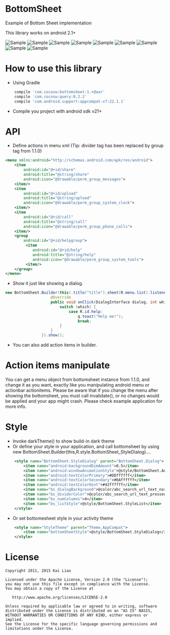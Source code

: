 BottomSheet
=======
Example of Bottom Sheet implementation

This library works on android 2.1+

![Sample](https://github.com/Stenbergroom/BottomSheet/blob/master/demo/image1.png?raw=true)
![Sample](https://github.com/Stenbergroom/BottomSheet/blob/master/demo/image2.png?raw=true)
![Sample](https://github.com/Stenbergroom/BottomSheet/blob/master/demo/image3.png?raw=true)
![Sample](https://github.com/Stenbergroom/BottomSheet/blob/master/demo/image4.png?raw=true)
![Sample](https://github.com/Stenbergroom/BottomSheet/blob/master/demo/image5.png?raw=true)
![Sample](https://github.com/Stenbergroom/BottomSheet/blob/master/demo/image6.png?raw=true)
![Sample](https://github.com/Stenbergroom/BottomSheet/blob/master/demo/image7.png?raw=true)
![Sample](https://github.com/Stenbergroom/BottomSheet/blob/master/demo/image8.png?raw=true)
![Sample](https://github.com/Stenbergroom/BottomSheet/blob/master/demo/image9.png?raw=true)

How to use this library
=======

- Using Gradle

```groovy
    compile 'com.cocosw:bottomsheet:1.+@aar'
    compile 'com.cocosw:query:0.2.2'
    compile 'com.android.support:appcompat-v7:22.1.1'
```

- Compile you project with android sdk v21+

API
=======

- Define actions in menu xml (Tip: divider tag has been replaced by group tag from 1.1.0)

```xml
<menu xmlns:android="http://schemas.android.com/apk/res/android">
    <item
        android:id="@+id/share" 
        android:title="@string/share" 
        android:icon="@drawable/perm_group_messages">
    <item/>
    <item 
        android:id="@+id/upload" 
        android:title="@string/upload" 
        android:icon="@drawable/perm_group_system_clock">
    <item/>
    <item
        android:id="@+id/call"
        android:title="@string/call" 
        android:icon="@drawable/perm_group_phone_calls">
    <item/>
    <group
        android:id="@+id/helpgroup">
         <item 
            android:id="@+id/help"
            android:title="@string/help" 
            android:icon="@drawable/perm_group_system_tools">
         <item/>
    </group>
</menu>

```

- Show it just like showing a dialog.

```java
new BottomSheet.Builder(this).title("title").sheet(R.menu.list).listener(new DialogInterface.OnClickListener() {
                    @Override
                    public void onClick(DialogInterface dialog, int which) {
                        switch (which) {
                            case R.id.help:
                                q.toast("Help me!");
                                break;
                        }
                    }
                }).show();

```
- You can also add action items in builder.

Action items manipulate
========

You can get a menu object from bottomsheet instance from 1.1.0, and change it as you want, exactly like you manipulating android menu or actionbar actionitems.
Please be aware that if you change the menu after showing the bottomsheet, you must call invalidate(), or no changes would be applied and your app might crash.
Please check example application for more info.


Style
========

- Invoke darkTheme() to show build-in dark theme
- Or define your style in your application, and call bottomsheet by using new BottomSheet.Builder(this,R.style.BottomSheet_StyleDialog)....

```xml
    <style name="BottomSheet.StyleDialog" parent="BottomSheet.Dialog">
        <item name="android:backgroundDimAmount">0.5</item>
        <item name="android:windowAnimationStyle">@style/BottomSheet.Animation</item>
        <item name="android:textColorPrimary">#DDffffff</item>
        <item name="android:textColorSecondary">#8Affffff</item>
        <item name="android:textColorHint">#42ffffff</item>
        <item name="bs_dialogBackground">@color/abc_search_url_text_normal</item>
        <item name="bs_dividerColor">@color/abc_search_url_text_pressed</item>
        <item name="bs_numColumns">4</item>
        <item name="bs_listStyle">@style/BottomSheet.StyleList</item>
    </style>
```
- Or set bottomesheet style in your activity theme

```xml
    <style name="StyleTheme" parent="Theme.AppCompat">
        <item name="bottomSheetStyle">@style/BottomSheet.StyleDialog</item>
    </style>
```

License
=======

    Copyright 2011, 2015 Kai Liao

    Licensed under the Apache License, Version 2.0 (the "License");
    you may not use this file except in compliance with the License.
    You may obtain a copy of the License at

       http://www.apache.org/licenses/LICENSE-2.0

    Unless required by applicable law or agreed to in writing, software
    distributed under the License is distributed on an "AS IS" BASIS,
    WITHOUT WARRANTIES OR CONDITIONS OF ANY KIND, either express or implied.
    See the License for the specific language governing permissions and
    limitations under the License.
